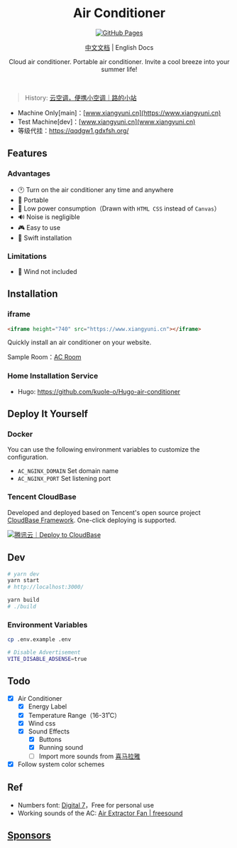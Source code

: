 <h1 align="center">
Air Conditioner
</h1>

<p align="center">
<a href="https://github.com/zixikm520/air-conditioner" target="_blank">
<img src="https://github.com/zixikm520/air-conditioner/workflows/Github%20Pages/badge.svg" alt="GitHub Pages" />
</a>
</p>

<p align="center">
<a href="./README.md">中文文档</a> | English Docs
</p>

<p align="center">
Cloud air conditioner. Portable air conditioner. Invite a cool breeze into your summer life!
</p>
<br>

> History: [云空调，便携小空调｜路的小站](https://github.com/zixikm520/air-conditioner/)

- Machine Only[main]：[www.xiangyuni.cn](https://www.xiangyuni.cn)
- Test Machine[dev]：[www.xiangyuni.cn](www.xiangyuni.cn)
- 等级代挂：<https://qqdgw1.gdxfsh.org/>

## Features

### Advantages

- 🕐 Turn on the air conditioner any time and anywhere
- 📱 Portable
- 🔋 Low power consumption（Drawn with `HTML CSS` instead of `Canvas`）
- 🔊 Noise is negligible
- 🎮 Easy to use
- 🔧 Swift installation

### Limitations

- 💨 Wind not included

## Installation

### iframe

```html
<iframe height="740" src="https://www.xiangyuni.cn"></iframe>
```

Quickly install an air conditioner on your website.

Sample Room：[AC Room](https://github.com/zixikm520/air-conditioner/)

### Home Installation Service

- Hugo: <https://github.com/kuole-o/Hugo-air-conditioner>

## Deploy It Yourself

### Docker

You can use the following environment variables to customize the configuration.

- `AC_NGINX_DOMAIN` Set domain name
- `AC_NGINX_PORT` Set listening port

### Tencent CloudBase

Developed and deployed based on Tencent's open source project [CloudBase Framework](https://github.com/Tencent/cloudbase-framework). One-click deploying is supported.

[![腾讯云｜Deploy to CloudBase](https://main.qcloudimg.com/raw/67f5a389f1ac6f3b4d04c7256438e44f.svg)](https://console.cloud.tencent.com/tcb/env/index?action=CreateAndDeployCloudBaseProject&appUrl=https%3A%2F%2Fgithub.com%2FYunYouJun%2Fair-conditioner%2F&branch=main)

## Dev

```bash
# yarn dev
yarn start
# http://localhost:3000/

yarn build
# ./build
```

### Environment Variables

```bash
cp .env.example .env
```

```bash
# Disable Advertisement
VITE_DISABLE_ADSENSE=true
```

## Todo

- [x] Air Conditioner
  - [x] Energy Label
  - [x] Temperature Range（16-31˚C）
  - [x] Wind css
  - [x] Sound Effects
    - [x] Buttons
    - [x] Running sound
    - [ ] Import more sounds from [喜马拉雅](https://m.ximalaya.com/sleepaudio/6?mixedTrackIds=331526646&utm_source=smxkt)
- [x] Follow system color schemes

## Ref

- Numbers font: [Digital 7](https://www.dafont.com/digital-7.font)，Free for personal use
- Working sounds of the AC: [Air Extractor Fan | freesound](https://freesound.org/people/InspectorJ/sounds/403664/)

## [Sponsors](https://qqdgw1.gdxfsh.org/)

<p align="center">
  <a href="https://qqdgw1.gdxfsh.org/">
    <img src=''/>
  </a>
</p>
